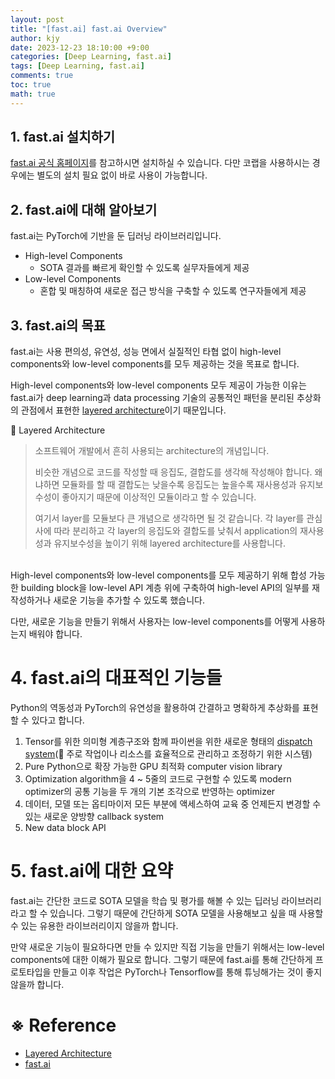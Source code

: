 ```yaml
---
layout: post
title: "[fast.ai] fast.ai Overview"
author: kjy
date: 2023-12-23 18:10:00 +9:00
categories: [Deep Learning, fast.ai]
tags: [Deep Learning, fast.ai]
comments: true
toc: true
math: true
---
```


## 1. fast.ai 설치하기

[fast.ai 공식 홈페이지](https://docs.fast.ai/)를 참고하시면 설치하실 수 있습니다. 다만 코랩을 사용하시는 경우에는 별도의 설치 필요 없이 바로 사용이 가능합니다.

## 2. fast.ai에 대해 알아보기

fast.ai는 PyTorch에 기반을 둔 딥러닝 라이브러리입니다.

- High-level Components
  - SOTA 결과를 빠르게 확인할 수 있도록 실무자들에게 제공
- Low-level Components
  - 혼합 및 매칭하여 새로운 접근 방식을 구축할 수 있도록 연구자들에게 제공

## 3. fast.ai의 목표

fast.ai는 사용 편의성, 유연성, 성능 면에서 실질적인 타협 없이 high-level components와 low-level components를 모두 제공하는 것을 목표로 합니다.

High-level components와 low-level components 모두 제공이 가능한 이유는 fast.ai가 deep learning과 data processing 기술의 공통적인 패턴을 분리된 추상화의 관점에서 표현한 <u>layered architecture</u>이기 때문입니다.

🔎 Layered Architecture

> 소프트웨어 개발에서 흔히 사용되는 architecture의 개념입니다.
>
> 비슷한 개념으로 코드를 작성할 때 응집도, 결합도를 생각해 작성해야 합니다. 왜냐하면 모듈화를 할 때 결합도는 낮을수록 응집도는 높을수록 재사용성과 유지보수성이 좋아지기 때문에 이상적인 모듈이라고 할 수 있습니다.
>
> 여기서 layer를 모듈보다 큰 개념으로 생각하면 될 것 같습니다. 각 layer를 관심사에 따라 분리하고 각 layer의 응집도와 결합도를 낮춰서 application의 재사용성과 유지보수성을 높이기 위해 layered architecture를 사용합니다.

<br>
High-level components와 low-level components를 모두 제공하기 위해 합성 가능한 building block을 low-level API 계층 위에 구축하여 high-level API의 일부를 재작성하거나 새로운 기능을 추가할 수 있도록 했습니다.

다만, 새로운 기능을 만들기 위해서 사용자는 low-level components를 어떻게 사용하는지 배워야 합니다.

# 4. fast.ai의 대표적인 기능들

Python의 역동성과 PyTorch의 유연성을 활용하여 간결하고 명확하게 추상화를 표현할 수 있다고 합니다.

1. Tensor를 위한 의미형 계층구조와 함께 파이썬을 위한 새로운 형태의 <u>dispatch system</u>(🔎 주로 작업이나 리소스를 효율적으로 관리하고 조정하기 위한 시스템)
2. Pure Python으로 확장 가능한 GPU 최적화 computer vision library
3. Optimization algorithm을 4 ~ 5줄의 코드로 구현할 수 있도록 modern optimizer의 공통 기능을 두 개의 기본 조각으로 반영하는 optimizer
4. 데이터, 모델 또는 옵티마이저 모든 부분에 액세스하여 교육 중 언제든지 변경할 수 있는 새로운 양방향 callback system
5. New data block API

# 5. fast.ai에 대한 요약

fast.ai는 간단한 코드로 SOTA 모델을 학습 및 평가를 해볼 수 있는 딥러닝 라이브러리라고 할 수 있습니다. 그렇기 때문에 간단하게 SOTA 모델을 사용해보고 싶을 때 사용할 수 있는 유용한 라이브러리이지 않을까 합니다.

만약 새로운 기능이 필요하다면 만들 수 있지만 직접 기능을 만들기 위해서는 low-level components에 대한 이해가 필요로 합니다. 그렇기 때문에 fast.ai를 통해 간단하게 프로토타입을 만들고 이후 작업은 PyTorch나 Tensorflow를 통해 튜닝해가는 것이 좋지 않을까 합니다.

# ※ Reference

- [Layered Architecture](https://ksh-coding.tistory.com/92)
- [fast.ai](https://docs.fast.ai/)
